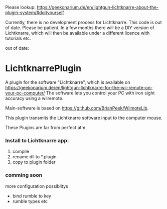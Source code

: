 Please lookup: https://geekonarium.de/en/lightgun-lichtknarre-about-the-plugin-system/#doityourself

Currently, there is no development process for Lichtknarre. This code is out of date. Please be patient. In a few months there will be a DIY version of Lichtknarre, which will then be available under a different licence with tutorials etc.

out of date:
# LichtknarrePlugin

A plugin for the software "Lichtknarre", which is available on https://geekonarium.de/en/lightgun-lichtknarre-for-the-wii-remote-on-your-pc-computer/
The software lets you control your PC with iron sight accuracy using a wiiremote.

Main-software is based on https://github.com/BrianPeek/WiimoteLib.

This plugin transmits the Lichtknarre software input to the computer mouse.

These Plugins are far from perfect atm.

### Install to Lichtknarre app:
1. compile
2. rename dll to *.plugin
3. copy to plugin folder

### comming soon
more configuration possiblitys
- bind rumble to key
- rumble types etc
